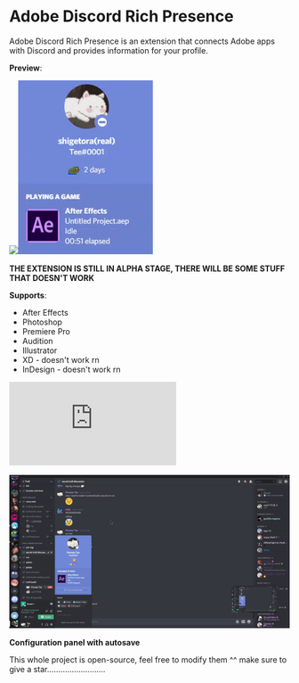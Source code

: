 # Adobe Discord Rich Presence

Adobe Discord Rich Presence is an extension that connects Adobe apps with Discord and provides information for your profile.

**Preview**:

![](https://cdn.discordapp.com/attachments/738153603079995453/749741755003306084/rpc.png)![](demo/rpc.gif)

**THE EXTENSION IS STILL IN ALPHA STAGE, THERE WILL BE SOME STUFF THAT DOESN'T WORK**

**Supports**:
- After Effects
- Photoshop
- Premiere Pro
- Audition
- Illustrator
- XD - doesn't work rn
- InDesign - doesn't work rn

![Installation guide](https://github.com/lolitee/adobe-discord-rpc/blob/master/GUIDE.md)

![](demo/preview.gif)

**Configuration panel with autosave**

This whole project is open-source, feel free to modify them ^^
make sure to give a star..........................

